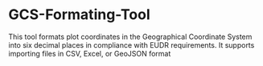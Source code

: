 # GCS-Formating-Tool
This tool formats plot coordinates  in the Geographical Coordinate  System into six decimal places in compliance with EUDR requirements. It supports importing files in CSV, Excel, or GeoJSON format
